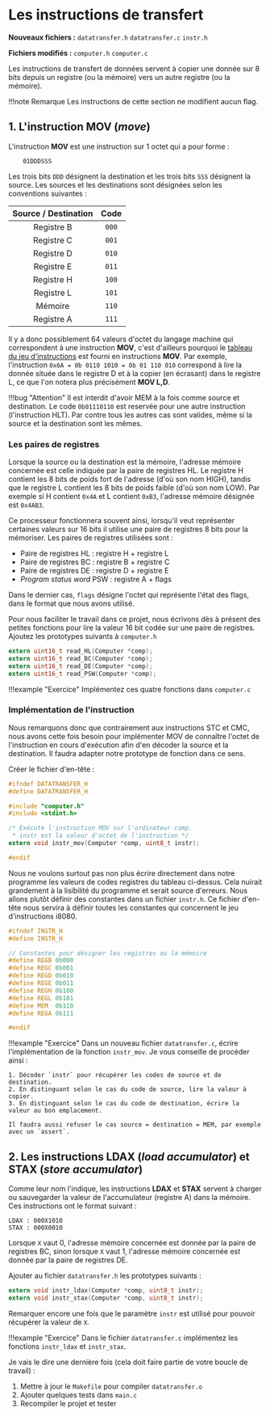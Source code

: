 # Les instructions de transfert

**Nouveaux fichiers :** `datatransfer.h` `datatransfer.c` `instr.h`

**Fichiers modifiés :** `computer.h` `computer.c`

Les instructions de transfert de données servent à copier une donnée sur 8 bits depuis un registre (ou la mémoire) vers un autre registre (ou la mémoire).

!!!note Remarque
    Les instructions de cette section ne modifient aucun flag.

## 1. L'instruction **MOV** (*move*)

L'instruction **MOV** est une instruction sur 1 octet qui a pour forme :
```
    01DDDSSS
```
Les trois bits `DDD` désignent la destination et les trois bits `SSS` désignent la source. Les sources et les destinations sont désignées selon les conventions suivantes :

| Source / Destination | Code |
| :-: | :-: |
| Registre B | `000` |
| Registre C | `001` |
| Registre D | `010` |
| Registre E | `011` |
| Registre H | `100` |
| Registre L | `101` |
| Mémoire    | `110` |
| Registre A | `111` |

Il y a donc possiblement 64 valeurs d'octet du langage machine qui correspondent à une instruction **MOV**, c'est d'ailleurs pourquoi le [tableau du jeu d'instructions](pastraiser.com/cpu/i8080/i8080_opcodes.html) est fourni en instructions **MOV**. Par exemple, l'instruction `0x6A = 0b 0110 1010 = 0b 01 110 010` correspond à lire la donnée située dans le registre D et à la copier (en écrasant) dans le registre L, ce que l'on notera plus précisément **MOV L,D**.

!!!bug "Attention"
    Il est interdit d'avoir MEM à la fois comme source et destination. Le code `0b01110110` est reservée pour une autre instruction (l'instruction HLT). Par contre tous les autres cas sont valides, même si la source et la destination sont les mêmes.

### Les paires de registres

Lorsque la source ou la destination est la mémoire, l'adresse mémoire concernée est celle indiquée par la paire de registres HL. Le registre H contient les 8 bits de poids fort de l'adresse (d'où son nom HIGH), tandis que le registre L contient les 8 bits de poids faible (d'où son nom LOW). Par exemple si H contient `0x4A` et L contient `0xB3`, l'adresse mémoire désignée est `0x4AB3`.

Ce processeur fonctionnera souvent ainsi, lorsqu'il veut représenter certaines valeurs sur 16 bits il utilise une paire de registres 8 bits pour la mémoriser. Les paires de registres utilisées sont :

- Paire de registres HL : registre H + registre L
- Paire de registres BC : registre B + registre C
- Paire de registres DE : registre D + registre E
- *Program status word* PSW : registre A + flags

Dans le dernier cas, `flags` désigne l'octet qui représente l'état des flags, dans le format que nous avons utilisé.

Pour nous faciliter le travail dans ce projet, nous écrivons dès à présent des petites fonctions pour lire la valeur 16 bit codée sur une paire de registres. Ajoutez les prototypes suivants à `computer.h`

```c title="computer.h"
extern uint16_t read_HL(Computer *comp);
extern uint16_t read_BC(Computer *comp);
extern uint16_t read_DE(Computer *comp);
extern uint16_t read_PSW(Computer *comp);
```

!!!example "Exercice"
    Implémentez ces quatre fonctions dans `computer.c`


### Implémentation de l'instruction 

Nous remarquons donc que contrairement aux instructions STC et CMC, nous avons cette fois besoin pour implémenter MOV de connaître l'octet de l'instruction en cours d'exécution afin d'en décoder la source et la destination. Il faudra adapter notre prototype de fonction dans ce sens.

Créer le fichier d'en-tête :
```c title="datatransfer.h"
#ifndef DATATRANSFER_H
#define DATATRANSFER_H

#include "computer.h"
#include <stdint.h>

/* Exécute l'instruction MOV sur l'ordinateur comp.
 * instr est la valeur d'octet de l'instruction */
extern void instr_mov(Computer *comp, uint8_t instr);

#endif
```
Nous ne voulons surtout pas non plus écrire directement dans notre programme les valeurs de codes registres du tableau ci-dessus. Cela nuirait grandement à la lisibilité du programme et serait source d'erreurs. Nous allons plutôt définir des constantes dans un fichier `instr.h`. Ce fichier d'en-tête nous servira à définir toutes les constantes qui concernent le jeu d'instructions i8080.

```c title="instr.h"
#ifndef INSTR_H
#define INSTR_H

// Constantes pour désigner les registres ou la mémoire
#define REGB 0b000
#define REGC 0b001
#define REGD 0b010
#define REGE 0b011
#define REGH 0b100
#define REGL 0b101
#define MEM  0b110
#define REGA 0b111

#endif
```

!!!example "Exercice"
    Dans un nouveau fichier `datatransfer.c`, écrire l'implémentation de la fonction `instr_mov`. Je vous conseille de procéder ainsi :

    1. Décoder `instr` pour récupérer les codes de source et de destination.
    2. En distinguant selon le cas du code de source, lire la valeur à copier.
    3. En distinguant selon le cas du code de destination, écrire la valeur au bon emplacement.
    
    Il faudra aussi refuser le cas source = destination = MEM, par exemple avec un `assert`.


## 2. Les instructions **LDAX** (*load accumulator*) et **STAX** (*store accumulator*)

Comme leur nom l'indique, les instructions **LDAX** et **STAX** servent à charger ou sauvegarder la valeur de l'accumulateur (registre A) dans la mémoire. Ces instructions ont le format suivant :

```
LDAX : 000X1010
STAX : 000X0010
```

Lorsque `X` vaut 0, l'adresse mémoire concernée est donnée par la paire de registres BC, sinon lorsque `X` vaut 1, l'adresse mémoire concernée est donnée par la paire de registres DE.

Ajouter au fichier `datatransfer.h` les prototypes suivants :
```c title="datatransfer.h"
extern void instr_ldax(Computer *comp, uint8_t instr);
extern void instr_stax(Computer *comp, uint8_t instr);
```
Remarquer encore une fois que le paramètre `instr` est utilisé pour pouvoir récupérer la valeur de `X`.

!!!example "Exercice"
    Dans le fichier `datatransfer.c` implémentez les fonctions `instr_ldax` et `instr_stax`.

Je vais le dire une dernière fois (cela doit faire partie de votre boucle de travail) :

1. Mettre à jour le `Makefile` pour compiler `datatransfer.o`
2. Ajouter quelques tests dans `main.c`
3. Recompiler le projet et tester


